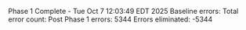Phase 1 Complete - Tue Oct  7 12:03:49 EDT 2025
Baseline errors: Total error count:
Post Phase 1 errors:     5344
Errors eliminated: -5344
